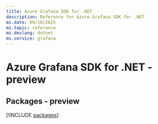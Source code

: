 ```yaml
---
title: Azure Grafana SDK for .NET
description: Reference for Azure Grafana SDK for .NET
ms.date: 09/10/2025
ms.topic: reference
ms.devlang: dotnet
ms.service: grafana
---
```

# Azure Grafana SDK for .NET - preview
## Packages - preview
[!INCLUDE [packages](grafana-index.md)]